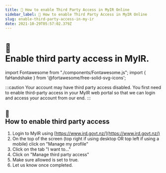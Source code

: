 ```yaml
---
title: 🤝 How to enable Third Party Access in MyIR Online 
sidebar_label: 🤝 How to enable Third Party Access in MyIR Online  
slug: enable-third-party-access-in-my-ir
date: 2021-10-29T05:57:02.379Z
---
```

# <div class="emoji">🤝</div> Enable third party access in MyIR. 


import Fontawesome from "./components/Fontawesome.js";
import { faHandshake } from '@fortawesome/free-solid-svg-icons';

:::caution
Your account may have third party access disabled. You first need to enable third-party access in your MyIR web portal so that we can login and access your account from our end. 
:::


## <div class="emoji">📃</div> How to enable third party access

1. Login to MyIR using [https://www.ird.govt.nz/](https://www.ird.govt.nz/)
2. On the top of the screen (top right if using desktop OR top left if using a mobile) click on "Manage my profile"
3. Click on the tab "I want to..."
4. Click on "Manage third party access"
5. Make sure allowed is set to true.
6. Let us know once completed.